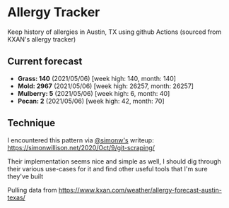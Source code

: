 # Allergy Tracker

Keep history of allergies in Austin, TX using github Actions (sourced from KXAN's allergy tracker)

## Current forecast
<!-- INJECT FORECAST -->
- **Grass: 140** (2021/05/06)  [week high: 140, month: 140]
- **Mold: 2967** (2021/05/06)  [week high: 26257, month: 26257]
- **Mulberry: 5** (2021/05/06)  [week high: 6, month: 40]
- **Pecan: 2** (2021/05/06)  [week high: 42, month: 70]
<!-- END INJECT FORECAST -->

## Technique

I encountered this pattern via [@simonw's](https://github.com/simonw) writeup: https://simonwillison.net/2020/Oct/9/git-scraping/

Their implementation seems nice and simple as well, I should dig through their various use-cases for it and find other useful tools that I'm sure they've built

Pulling data from https://www.kxan.com/weather/allergy-forecast-austin-texas/
